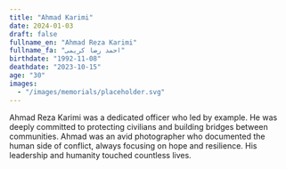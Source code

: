 ```yaml
---
title: "Ahmad Karimi"
date: 2024-01-03
draft: false
fullname_en: "Ahmad Reza Karimi"
fullname_fa: "احمد رضا کریمی"
birthdate: "1992-11-08"
deathdate: "2023-10-15"
age: "30"
images:
  - "/images/memorials/placeholder.svg"
---
```


Ahmad Reza Karimi was a dedicated officer who led by example. He was deeply committed to protecting civilians and building bridges between communities. Ahmad was an avid photographer who documented the human side of conflict, always focusing on hope and resilience. His leadership and humanity touched countless lives.